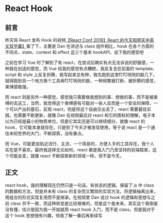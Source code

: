 # React Hook

## 前言

昨天将 React 发布 Hook 的视频[【React Conf 2018】React 的今天和明天中英文双字幕】](https://www.bilibili.com/video/BV1wt411X7e3?p=2&share_source=copy_web&vd_source=fcf62b093541511bddbc5cf94f7c8afe)看了下，主要是 Dan 在讲述与 class 组件相比，hook 在各个方面的不同点，state、context 和 effect 这三个基本 hookAPI，说下我的感受吧

之前在学习 Vue 时了解到了有 react，在尝试后确实有点无法诉说的舒服感，一种我在创造的感觉，而 Vue 给我的感觉有点糟糕，我反复去在前面的 template、script 和 style 上反复折腾，我写起来总有种，我先跑到这里叮叮咣咣的敲几下，就得跑到另一个地方换个工具再叮叮咣咣的敲，一种频繁被打断、被折腾的感觉，束缚感极强。

而 react 则是另外一种感觉，感觉我只需要做我想到的事、想做的事，而不是被束缚的去这工，当然，我觉得这个束缚感有可能对一些人反而是一个安全的保障，一个可以产出的基石，反观 react，则是将这个自由交出去了，react 需要最佳实践，也需要不断更新，就像 Dan 在视频最后对 react 和它的图标的理解，电子本以为已经是最小的物质单位，但是它其实还是可以继续细分，就像 react 的 hook，它可能本身就存在，只是到了今天才被发现使用，等于说 react 是一个通往未知世界的大门，不断探索，没有重点。

而 Vue，可能更加贴近流行、主流，一个简易的，方便入手的工具存在，我个人实在是不喜欢，最终我选择无论如何，react 都是我入门乃至坚持的前端框架，这个可能会变，就像 react 不断探索新的领域一样，但不是今天。

## 正文

react hook，我的理解现在仍然只是一句话，有状态的逻辑，保留了 js 中 class 的数据和方法，但是并未有 class 的复杂而又繁琐的实现方法，将逻辑抽离出来，用组合的形式实现复用而不是继承。在视频里 Dan 说过 hook 的逻辑和思想与之前 class 并不一致，而这种转变是比较艰难的，但是这个是未来，其实这个我倒是没有懂，估计是因为我一开始就用 react hook 入门，而不是 class，但是我对于这个 hook 思想很有兴趣，待我了解一番后再来续写
